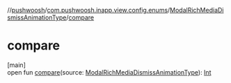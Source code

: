 //[pushwoosh](../../../index.md)/[com.pushwoosh.inapp.view.config.enums](../index.md)/[ModalRichMediaDismissAnimationType](index.md)/[compare](compare.md)

# compare

[main]\
open fun [compare](compare.md)(source: [ModalRichMediaDismissAnimationType](index.md)): [Int](https://kotlinlang.org/api/latest/jvm/stdlib/kotlin-stdlib/kotlin/-int/index.html)
